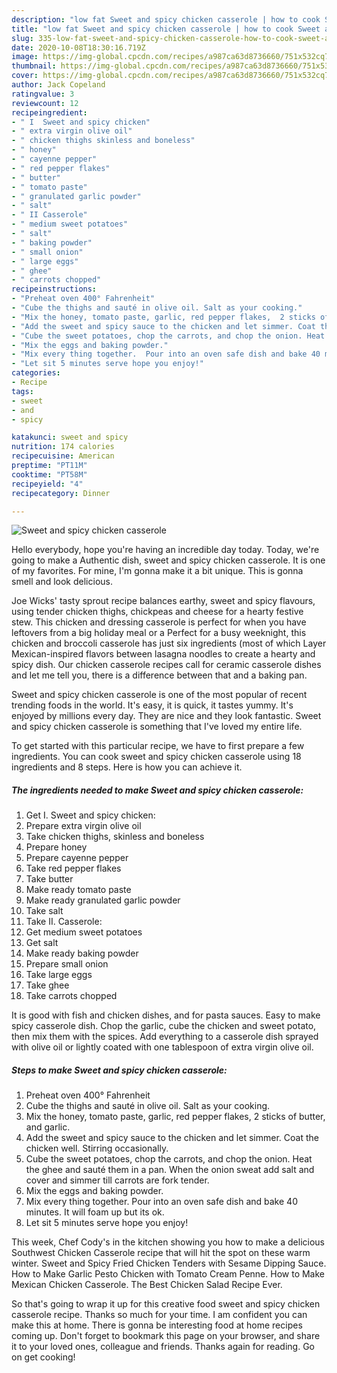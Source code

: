 ```yaml
---
description: "low fat Sweet and spicy chicken casserole | how to cook Sweet and spicy chicken casserole"
title: "low fat Sweet and spicy chicken casserole | how to cook Sweet and spicy chicken casserole"
slug: 335-low-fat-sweet-and-spicy-chicken-casserole-how-to-cook-sweet-and-spicy-chicken-casserole
date: 2020-10-08T18:30:16.719Z
image: https://img-global.cpcdn.com/recipes/a987ca63d8736660/751x532cq70/sweet-and-spicy-chicken-casserole-recipe-main-photo.jpg
thumbnail: https://img-global.cpcdn.com/recipes/a987ca63d8736660/751x532cq70/sweet-and-spicy-chicken-casserole-recipe-main-photo.jpg
cover: https://img-global.cpcdn.com/recipes/a987ca63d8736660/751x532cq70/sweet-and-spicy-chicken-casserole-recipe-main-photo.jpg
author: Jack Copeland
ratingvalue: 3
reviewcount: 12
recipeingredient:
- " I  Sweet and spicy chicken"
- " extra virgin olive oil"
- " chicken thighs skinless and boneless"
- " honey"
- " cayenne pepper"
- " red pepper flakes"
- " butter"
- " tomato paste"
- " granulated garlic powder"
- " salt"
- " II Casserole"
- " medium sweet potatoes"
- " salt"
- " baking powder"
- " small onion"
- " large eggs"
- " ghee"
- " carrots chopped"
recipeinstructions:
- "Preheat oven 400° Fahrenheit"
- "Cube the thighs and sauté in olive oil. Salt as your cooking."
- "Mix the honey, tomato paste, garlic, red pepper flakes,  2 sticks of butter, and garlic."
- "Add the sweet and spicy sauce to the chicken and let simmer. Coat the chicken well. Stirring occasionally."
- "Cube the sweet potatoes, chop the carrots, and chop the onion. Heat the ghee and sauté them in a pan. When the onion sweat add salt and cover and simmer till carrots are fork tender."
- "Mix the eggs and baking powder."
- "Mix every thing together.  Pour into an oven safe dish and bake 40 minutes. It will foam up but its ok."
- "Let sit 5 minutes serve hope you enjoy!"
categories:
- Recipe
tags:
- sweet
- and
- spicy

katakunci: sweet and spicy 
nutrition: 174 calories
recipecuisine: American
preptime: "PT11M"
cooktime: "PT58M"
recipeyield: "4"
recipecategory: Dinner

---
```



![Sweet and spicy chicken casserole](https://img-global.cpcdn.com/recipes/a987ca63d8736660/751x532cq70/sweet-and-spicy-chicken-casserole-recipe-main-photo.jpg)

Hello everybody, hope you're having an incredible day today. Today, we're going to make a Authentic dish, sweet and spicy chicken casserole. It is one of my favorites. For mine, I'm gonna make it a bit unique. This is gonna smell and look delicious.

Joe Wicks&#39; tasty sprout recipe balances earthy, sweet and spicy flavours, using tender chicken thighs, chickpeas and cheese for a hearty festive stew. This chicken and dressing casserole is perfect for when you have leftovers from a big holiday meal or a Perfect for a busy weeknight, this chicken and broccoli casserole has just six ingredients (most of which Layer Mexican-inspired flavors between lasagna noodles to create a hearty and spicy dish. Our chicken casserole recipes call for ceramic casserole dishes and let me tell you, there is a difference between that and a baking pan.

Sweet and spicy chicken casserole is one of the most popular of recent trending foods in the world. It's easy, it is quick, it tastes yummy. It's enjoyed by millions every day. They are nice and they look fantastic. Sweet and spicy chicken casserole is something that I've loved my entire life.


To get started with this particular recipe, we have to first prepare a few ingredients. You can cook sweet and spicy chicken casserole using 18 ingredients and 8 steps. Here is how you can achieve it.

<!--inarticleads1-->

##### The ingredients needed to make Sweet and spicy chicken casserole:

1. Get  I.  Sweet and spicy chicken:
1. Prepare  extra virgin olive oil
1. Take  chicken thighs, skinless and boneless
1. Prepare  honey
1. Prepare  cayenne pepper
1. Take  red pepper flakes
1. Take  butter
1. Make ready  tomato paste
1. Make ready  granulated garlic powder
1. Take  salt
1. Take  II. Casserole:
1. Get  medium sweet potatoes
1. Get  salt
1. Make ready  baking powder
1. Prepare  small onion
1. Take  large eggs
1. Take  ghee
1. Take  carrots chopped


It is good with fish and chicken dishes, and for pasta sauces. Easy to make spicy casserole dish. Chop the garlic, cube the chicken and sweet potato, then mix them with the spices. Add everything to a casserole dish sprayed with olive oil or lightly coated with one tablespoon of extra virgin olive oil. 

<!--inarticleads2-->

##### Steps to make Sweet and spicy chicken casserole:

1. Preheat oven 400° Fahrenheit
1. Cube the thighs and sauté in olive oil. Salt as your cooking.
1. Mix the honey, tomato paste, garlic, red pepper flakes,  2 sticks of butter, and garlic.
1. Add the sweet and spicy sauce to the chicken and let simmer. Coat the chicken well. Stirring occasionally.
1. Cube the sweet potatoes, chop the carrots, and chop the onion. Heat the ghee and sauté them in a pan. When the onion sweat add salt and cover and simmer till carrots are fork tender.
1. Mix the eggs and baking powder.
1. Mix every thing together.  Pour into an oven safe dish and bake 40 minutes. It will foam up but its ok.
1. Let sit 5 minutes serve hope you enjoy!


This week, Chef Cody&#39;s in the kitchen showing you how to make a delicious Southwest Chicken Casserole recipe that will hit the spot on these warm winter. Sweet and Spicy Fried Chicken Tenders with Sesame Dipping Sauce. How to Make Garlic Pesto Chicken with Tomato Cream Penne. How to Make Mexican Chicken Casserole. The Best Chicken Salad Recipe Ever. 

So that's going to wrap it up for this creative food sweet and spicy chicken casserole recipe. Thanks so much for your time. I am confident you can make this at home. There is gonna be interesting food at home recipes coming up. Don't forget to bookmark this page on your browser, and share it to your loved ones, colleague and friends. Thanks again for reading. Go on get cooking!
